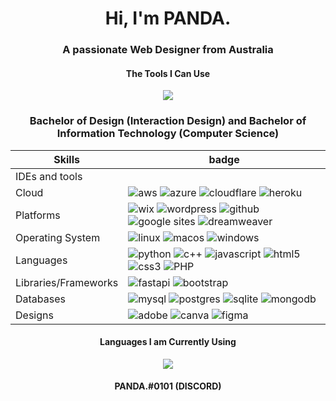 <h1 align="center">Hi, I'm PANDA.</h1>

<h3 align="center">A passionate Web Designer from Australia</h3>

<h4 align="center">The Tools I Can Use</h4>
<p align="center">
  <a href="https://github.com/Pandakd">
    <img src="https://skillicons.dev/icons?i=ae,arduino,cloudflare,discord,docker,git,github,mongodb,pr,raspberrypi,tensorflow,unity,visualstudio,vscode" />
  </a>
</p>
<h3 align="center">Bachelor of Design (Interaction Design) and Bachelor of Information Technology (Computer Science)</h3>
<table align="center">
    <thead>
        <th>
            Skills
        </th>
        <th>
            badge
        </th>
    </thead>
    <tbody>
        <tr>
            <td>
                IDEs and tools
            </td>
            <td>
                <img src="https://img.shields.io/badge/NeoVim-%2357A143.svg?&style=for-the-badge&logo=neovim&logoColor=white" alt="">
                <img src="https://img.shields.io/badge/Visual%20Studio%20Code-0078d7.svg?style=for-the-badge&logo=visual-studio-code&logoColor=white" alt="">
            </td>
        </tr>
        <tr>
            <td>
                Cloud
            </td>
            <td>
                <img src="https://img.shields.io/badge/AWS-%23FF9900.svg?style=for-the-badge&logo=amazon-aws&logoColor=white" alt="aws">
                <img src="https://img.shields.io/badge/azure-%230072C6.svg?style=for-the-badge&logo=microsoftazure&logoColor=white" alt="azure">
                <img src="https://img.shields.io/badge/Cloudflare-F38020?style=for-the-badge&logo=Cloudflare&logoColor=white" alt="cloudflare">
                <img src="https://img.shields.io/badge/heroku-%23430098.svg?style=for-the-badge&logo=heroku&logoColor=white" alt="heroku">
            </td>
        </tr>
        <tr>
            <td>
                Platforms
            </td>
            <td>
                <img src="https://img.shields.io/badge/wix-000?style=for-the-badge&logo=wix&logoColor=white" alt="wix">
                <img src="https://img.shields.io/badge/WordPress-%23117AC9.svg?style=for-the-badge&logo=WordPress&logoColor=white" alt="wordpress">
                <img src="https://img.shields.io/badge/github-%23121011.svg?style=for-the-badge&logo=github&logoColor=white" alt="github">
                <img src="https://img.shields.io/badge/google-4285F4?style=for-the-badge&logo=google&logoColor=white" alt="google sites">
                <img src="(https://img.shields.io/badge/Adobe%20Dreamweaver-FF61F6.svg?style=for-the-badge&logo=Adobe%20Dreamweaver&logoColor=white" alt="dreamweaver">
            </td>
        </tr>
        <tr>
            <td>
                Operating System
            </td>
            <td>
                <img src="https://img.shields.io/badge/Linux-FCC624?style=for-the-badge&logo=linux&logoColor=black" alt="linux">
                <img src="https://img.shields.io/badge/mac%20os-000000?style=for-the-badge&logo=macos&logoColor=F0F0F0" alt="macos">
                <img src="https://img.shields.io/badge/Windows-0078D6?style=for-the-badge&logo=windows&logoColor=white" alt="windows">
            </td>
        </tr>
        <tr>
            <td>
                Languages
            </td>
            <td>
                <img src="https://img.shields.io/badge/python-3670A0?style=for-the-badge&logo=python&logoColor=ffdd54" alt="python">
                <img src="https://img.shields.io/badge/c++-%2300599C.svg?style=for-the-badge&logo=c%2B%2B&logoColor=white" alt="c++">
                <img src="https://img.shields.io/badge/javascript-%23323330.svg?style=for-the-badge&logo=javascript&logoColor=%23F7DF1E" alt="javascript">
                <img src="https://img.shields.io/badge/html5-%23E34F26.svg?style=for-the-badge&logo=html5&logoColor=white" alt="html5">
                <img src="https://img.shields.io/badge/css3-%231572B6.svg?style=for-the-badge&logo=css3&logoColor=white" alt="css3">
                <img src="https://img.shields.io/badge/php-%23777BB4.svg?style=for-the-badge&logo=php&logoColor=white" alt="PHP">
            </td>
        </tr>
        <tr>
            <td>
                Libraries/Frameworks
            </td>
            <td>
                <img src="https://img.shields.io/badge/FastAPI-005571?style=for-the-badge&logo=fastapi" alt="fastapi"/>
                <img src="https://img.shields.io/badge/bootstrap-%23563D7C.svg?style=for-the-badge&logo=bootstrap&logoColor=white" alt="bootstrap">
            </td>
        </tr>
        <tr>
            <td>
                Databases
            </td>
            <td>
                <img src="https://img.shields.io/badge/mysql-%2300f.svg?style=for-the-badge&logo=mysql&logoColor=white" alt="mysql">
                <img src="https://img.shields.io/badge/postgres-%23316192.svg?style=for-the-badge&logo=postgresql&logoColor=whitee" alt="postgres">
                <img src="https://img.shields.io/badge/sqlite-%2307405e.svg?style=for-the-badge&logo=sqlite&logoColor=white" alt="sqlite">
                <img src="https://img.shields.io/badge/MongoDB-%234ea94b.svg?style=for-the-badge&logo=mongodb&logoColor=white" alt="mongodb">
            </td>
        </tr>
        <tr>
            <td>
                Designs
            </td>
            <td>
                <img src="https://img.shields.io/badge/adobe-%23FF0000.svg?style=for-the-badge&logo=adobe&logoColor=white" alt="adobe">
                <img src="https://img.shields.io/badge/Canva-%2300C4CC.svg?style=for-the-badge&logo=Canva&logoColor=white" alt="canva">
                <img src="https://img.shields.io/badge/figma-%23F24E1E.svg?style=for-the-badge&logo=figma&logoColor=white" alt="figma">
            </td>
        </tr>
    </tbody>
</table>

<h4 align="center">Languages I am Currently Using</h4>
<p align="center">
  <a href="https://github.com/Pandakd">
    <img src="https://skillicons.dev/icons?i=bash,cs,cpp,css,dotnet,java,js,nodejs,powershell,py,regex" />
  </a>
</p>
<h4 align="center">PANDA.#0101 (DISCORD)</h4>
</div>
